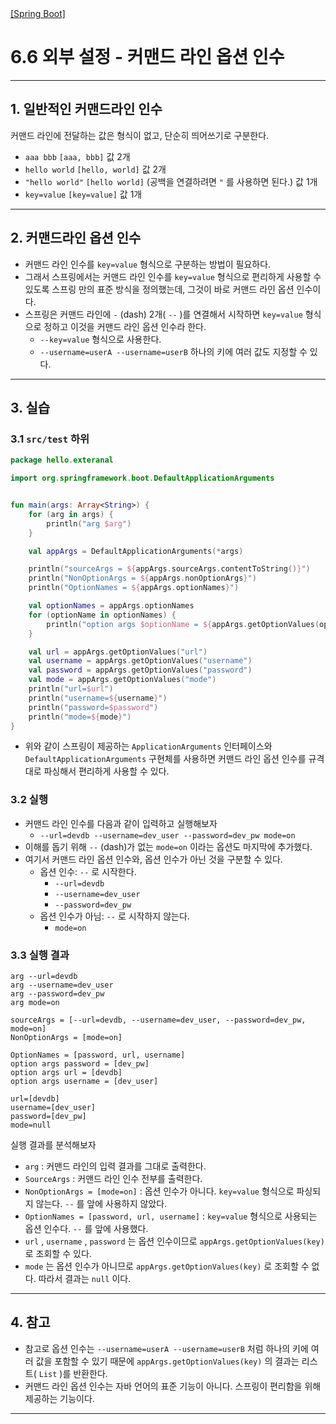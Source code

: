 <nav>
    <a href="../.." target="_blank">[Spring Boot]</a>
</nav>

# 6.6 외부 설정 - 커맨드 라인 옵션 인수

---

## 1. 일반적인 커맨드라인 인수
커맨드 라인에 전달하는 값은 형식이 없고, 단순히 띄어쓰기로 구분한다.
  - `aaa bbb` `[aaa, bbb]` 값 2개
  - `hello world` `[hello, world]` 값 2개
  - `"hello world"` `[hello world]` (공백을 연결하려면 `"` 를 사용하면 된다.) 값 1개
  - `key=value` `[key=value]` 값 1개

---

## 2. 커맨드라인 옵션 인수
- 커맨드 라인 인수를 `key=value` 형식으로 구분하는 방법이 필요하다.
- 그래서 스프링에서는 커맨드 라인 인수를 `key=value` 형식으로 편리하게 사용할 수 있도록 스프링 만의 표준 방식을 정의했는데,
그것이 바로 커맨드 라인 옵션 인수이다.
- 스프링은 커맨드 라인에 `-` (dash) 2개( `--` )를 연결해서 시작하면 `key=value` 형식으로 정하고 이것을 커맨드 라인
옵션 인수라 한다.
  - `--key=value` 형식으로 사용한다.
  - `--username=userA --username=userB` 하나의 키에 여러 값도 지정할 수 있다.

---

## 3. 실습

### 3.1 `src/test` 하위
```kotlin
package hello.exteranal

import org.springframework.boot.DefaultApplicationArguments


fun main(args: Array<String>) {
    for (arg in args) {
        println("arg $arg")
    }

    val appArgs = DefaultApplicationArguments(*args)

    println("sourceArgs = ${appArgs.sourceArgs.contentToString()}")
    println("NonOptionArgs = ${appArgs.nonOptionArgs}")
    println("OptionNames = ${appArgs.optionNames}")

    val optionNames = appArgs.optionNames
    for (optionName in optionNames) {
        println("option args $optionName = ${appArgs.getOptionValues(optionName)}")
    }

    val url = appArgs.getOptionValues("url")
    val username = appArgs.getOptionValues("username")
    val password = appArgs.getOptionValues("password")
    val mode = appArgs.getOptionValues("mode")
    println("url=$url")
    println("username=${username}")
    println("password=$password")
    println("mode=${mode}")
}
```
- 위와 같이 스프링이 제공하는 `ApplicationArguments` 인터페이스와 `DefaultApplicationArguments` 구현체를 사용하면
커맨드 라인 옵션 인수를 규격대로 파싱해서 편리하게 사용할 수 있다.

### 3.2 실행
- 커맨드 라인 인수를 다음과 같이 입력하고 실행해보자
  - `--url=devdb --username=dev_user --password=dev_pw mode=on`
- 이해를 돕기 위해 `--` (dash)가 없는 `mode=on` 이라는 옵션도 마지막에 추가했다.
- 여기서 커맨드 라인 옵션 인수와, 옵션 인수가 아닌 것을 구분할 수 있다.
  - 옵션 인수: `--` 로 시작한다.
    - `--url=devdb`
    - `--username=dev_user`
    - `--password=dev_pw`
  - 옵션 인수가 아님: `--` 로 시작하지 않는다.
    - `mode=on`

### 3.3 실행 결과
```text
arg --url=devdb
arg --username=dev_user
arg --password=dev_pw
arg mode=on

sourceArgs = [--url=devdb, --username=dev_user, --password=dev_pw, mode=on]
NonOptionArgs = [mode=on]

OptionNames = [password, url, username]
option args password = [dev_pw]
option args url = [devdb]
option args username = [dev_user]

url=[devdb]
username=[dev_user]
password=[dev_pw]
mode=null
```
실행 결과를 분석해보자
- `arg` : 커맨드 라인의 입력 결과를 그대로 출력한다.
- `SourceArgs` : 커맨드 라인 인수 전부를 출력한다.
- `NonOptionArgs = [mode=on]` : 옵션 인수가 아니다. `key=value` 형식으로 파싱되지 않는다. `--` 를
앞에 사용하지 않았다.
- `OptionNames = [password, url, username]` : `key=value` 형식으로 사용되는 옵션 인수다.
`--` 를 앞에 사용했다.
- `url` , `username` , `password` 는 옵션 인수이므로 `appArgs.getOptionValues(key)` 로 조회할 수 있다.
- `mode` 는 옵션 인수가 아니므로 `appArgs.getOptionValues(key)` 로 조회할 수 없다. 따라서 결과는 `null` 이다.

---

## 4. 참고
- 참고로 옵션 인수는 `--username=userA --username=userB` 처럼 하나의 키에 여러 값을 포함할 수
있기 때문에 `appArgs.getOptionValues(key)` 의 결과는 리스트( `List` )를 반환한다.
- 커맨드 라인 옵션 인수는 자바 언어의 표준 기능이 아니다. 스프링이 편리함을 위해 제공하는 기능이다.

---

